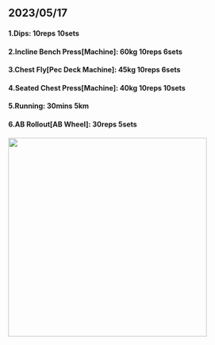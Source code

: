 ## 2023/05/17
#### 1.Dips: 10reps 10sets
#### 2.Incline Bench Press\[Machine\]: 60kg 10reps 6sets
#### 3.Chest Fly\[Pec Deck Machine\]: 45kg 10reps 6sets
#### 4.Seated Chest Press\[Machine\]: 40kg 10reps 10sets
#### 5.Running: 30mins 5km
#### 6.AB Rollout\[AB Wheel\]: 30reps 5sets

<img src='../_resources/__089.png' width='400px' />
